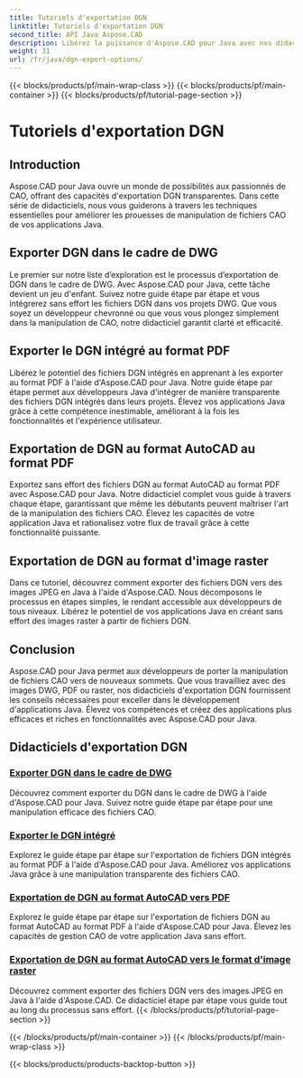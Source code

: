 ```yaml
---
title: Tutoriels d'exportation DGN
linktitle: Tutoriels d'exportation DGN
second_title: API Java Aspose.CAD
description: Libérez la puissance d'Aspose.CAD pour Java avec nos didacticiels d'exportation DGN. Apprenez à manipuler efficacement les fichiers CAO, de l'exportation de fichiers DGN dans le cadre de DWG à la création d'images raster sans effort.
weight: 31
url: /fr/java/dgn-export-options/
---
```


{{< blocks/products/pf/main-wrap-class >}}
{{< blocks/products/pf/main-container >}}
{{< blocks/products/pf/tutorial-page-section >}}

# Tutoriels d'exportation DGN

## Introduction

Aspose.CAD pour Java ouvre un monde de possibilités aux passionnés de CAO, offrant des capacités d'exportation DGN transparentes. Dans cette série de didacticiels, nous vous guiderons à travers les techniques essentielles pour améliorer les prouesses de manipulation de fichiers CAO de vos applications Java.

## Exporter DGN dans le cadre de DWG

Le premier sur notre liste d’exploration est le processus d’exportation de DGN dans le cadre de DWG. Avec Aspose.CAD pour Java, cette tâche devient un jeu d'enfant. Suivez notre guide étape par étape et vous intégrerez sans effort les fichiers DGN dans vos projets DWG. Que vous soyez un développeur chevronné ou que vous vous plongez simplement dans la manipulation de CAO, notre didacticiel garantit clarté et efficacité.

## Exporter le DGN intégré au format PDF

Libérez le potentiel des fichiers DGN intégrés en apprenant à les exporter au format PDF à l'aide d'Aspose.CAD pour Java. Notre guide étape par étape permet aux développeurs Java d'intégrer de manière transparente des fichiers DGN intégrés dans leurs projets. Élevez vos applications Java grâce à cette compétence inestimable, améliorant à la fois les fonctionnalités et l'expérience utilisateur.

## Exportation de DGN au format AutoCAD au format PDF

Exportez sans effort des fichiers DGN au format AutoCAD au format PDF avec Aspose.CAD pour Java. Notre didacticiel complet vous guide à travers chaque étape, garantissant que même les débutants peuvent maîtriser l'art de la manipulation des fichiers CAO. Élevez les capacités de votre application Java et rationalisez votre flux de travail grâce à cette fonctionnalité puissante.

## Exportation de DGN au format d'image raster

Dans ce tutoriel, découvrez comment exporter des fichiers DGN vers des images JPEG en Java à l'aide d'Aspose.CAD. Nous décomposons le processus en étapes simples, le rendant accessible aux développeurs de tous niveaux. Libérez le potentiel de vos applications Java en créant sans effort des images raster à partir de fichiers DGN.

## Conclusion

Aspose.CAD pour Java permet aux développeurs de porter la manipulation de fichiers CAO vers de nouveaux sommets. Que vous travailliez avec des images DWG, PDF ou raster, nos didacticiels d'exportation DGN fournissent les conseils nécessaires pour exceller dans le développement d'applications Java. Élevez vos compétences et créez des applications plus efficaces et riches en fonctionnalités avec Aspose.CAD pour Java.
## Didacticiels d'exportation DGN
### [Exporter DGN dans le cadre de DWG](./export-dgn-as-part-of-dwg/)
Découvrez comment exporter du DGN dans le cadre de DWG à l'aide d'Aspose.CAD pour Java. Suivez notre guide étape par étape pour une manipulation efficace des fichiers CAO.
### [Exporter le DGN intégré](./export-embedded-dgn/)
Explorez le guide étape par étape sur l'exportation de fichiers DGN intégrés au format PDF à l'aide d'Aspose.CAD pour Java. Améliorez vos applications Java grâce à une manipulation transparente des fichiers CAO.
### [Exportation de DGN au format AutoCAD vers PDF](./exporting-dgn-to-pdf/)
Explorez le guide étape par étape sur l'exportation de fichiers DGN au format AutoCAD au format PDF à l'aide d'Aspose.CAD pour Java. Élevez les capacités de gestion CAO de votre application Java sans effort.
### [Exportation de DGN au format AutoCAD vers le format d'image raster](./exporting-dgn-to-raster-image/)
Découvrez comment exporter des fichiers DGN vers des images JPEG en Java à l'aide d'Aspose.CAD. Ce didacticiel étape par étape vous guide tout au long du processus sans effort.
{{< /blocks/products/pf/tutorial-page-section >}}

{{< /blocks/products/pf/main-container >}}
{{< /blocks/products/pf/main-wrap-class >}}

{{< blocks/products/products-backtop-button >}}
